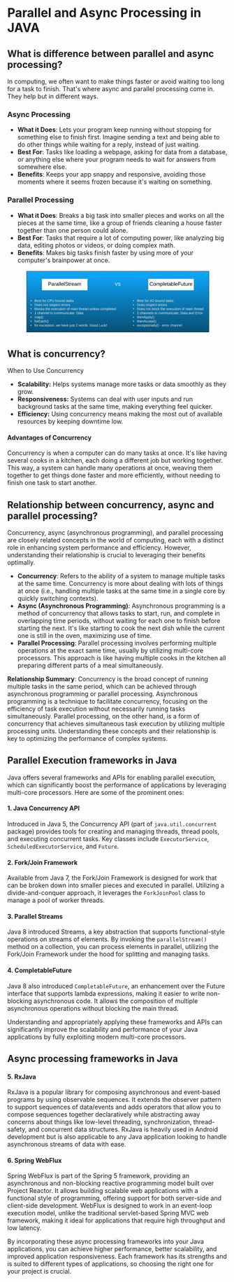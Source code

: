 # Parallel and Async Processing in JAVA

## What is difference between parallel and async processing?

In computing, we often want to make things faster or avoid waiting too long for a task to finish. That's where async and parallel processing come in. They help but in different ways.

### Async Processing

* **What it Does**: Lets your program keep running without stopping for something else to finish first. Imagine sending a text and being able to do other things while waiting for a reply, instead of just waiting.
* **Best For**: Tasks like loading a webpage, asking for data from a database, or anything else where your program needs to wait for answers from somewhere else.
* **Benefits**: Keeps your app snappy and responsive, avoiding those moments where it seems frozen because it's waiting on something.

### Parallel Processing

* **What it Does**: Breaks a big task into smaller pieces and works on all the pieces at the same time, like a group of friends cleaning a house faster together than one person could alone.
* **Best For**: Tasks that require a lot of computing power, like analyzing big data, editing photos or videos, or doing complex math.
* **Benefits**: Makes big tasks finish faster by using more of your computer's brainpower at once.

<figure><img src="../../.gitbook/assets/image.png" alt=""><figcaption></figcaption></figure>

## What is concurrency?

When to Use Concurrency

* **Scalability:** Helps systems manage more tasks or data smoothly as they grow.
* **Responsiveness:** Systems can deal with user inputs and run background tasks at the same time, making everything feel quicker.
* **Efficiency:** Using concurrency means making the most out of available resources by keeping downtime low.

#### Advantages of Concurrency

Concurrency is when a computer can do many tasks at once. It's like having several cooks in a kitchen, each doing a different job but working together. This way, a system can handle many operations at once, weaving them together to get things done faster and more efficiently, without needing to finish one task to start another.



## Relationship between concurrency, async and parallel processing?

Concurrency, async (asynchronous programming), and parallel processing are closely related concepts in the world of computing, each with a distinct role in enhancing system performance and efficiency. However, understanding their relationship is crucial to leveraging their benefits optimally.

* **Concurrency**: Refers to the ability of a system to manage multiple tasks at the same time. Concurrency is more about dealing with lots of things at once (i.e., handling multiple tasks at the same time in a single core by quickly switching contexts).
* **Async (Asynchronous Programming)**: Asynchronous programming is a method of concurrency that allows tasks to start, run, and complete in overlapping time periods, without waiting for each one to finish before starting the next. It's like starting to cook the next dish while the current one is still in the oven, maximizing use of time.
* **Parallel Processing**: Parallel processing involves performing multiple operations at the exact same time, usually by utilizing multi-core processors. This approach is like having multiple cooks in the kitchen all preparing different parts of a meal simultaneously.

**Relationship Summary**: Concurrency is the broad concept of running multiple tasks in the same period, which can be achieved through asynchronous programming or parallel processing. Asynchronous programming is a technique to facilitate concurrency, focusing on the efficiency of task execution without necessarily running tasks simultaneously. Parallel processing, on the other hand, is a form of concurrency that achieves simultaneous task execution by utilizing multiple processing units. Understanding these concepts and their relationship is key to optimizing the performance of complex systems.

## Parallel Execution frameworks in Java

Java offers several frameworks and APIs for enabling parallel execution, which can significantly boost the performance of applications by leveraging multi-core processors. Here are some of the prominent ones:

#### 1. **Java Concurrency API**

Introduced in Java 5, the Concurrency API (part of `java.util.concurrent` package) provides tools for creating and managing threads, thread pools, and executing concurrent tasks. Key classes include `ExecutorService`, `ScheduledExecutorService`, and `Future`.

#### 2. **Fork/Join Framework**

Available from Java 7, the Fork/Join Framework is designed for work that can be broken down into smaller pieces and executed in parallel. Utilizing a divide-and-conquer approach, it leverages the `ForkJoinPool` class to manage a pool of worker threads.

#### 3. **Parallel Streams**

Java 8 introduced Streams, a key abstraction that supports functional-style operations on streams of elements. By invoking the `parallelStream()` method on a collection, you can process elements in parallel, utilizing the Fork/Join Framework under the hood for splitting and managing tasks.

#### 4. **CompletableFuture**

Java 8 also introduced `CompletableFuture`, an enhancement over the Future interface that supports lambda expressions, making it easier to write non-blocking asynchronous code. It allows the composition of multiple asynchronous operations without blocking the main thread.

Understanding and appropriately applying these frameworks and APIs can significantly improve the scalability and performance of your Java applications by fully exploiting modern multi-core processors.

## Async processing frameworks in Java

#### 5. RxJava

RxJava is a popular library for composing asynchronous and event-based programs by using observable sequences. It extends the observer pattern to support sequences of data/events and adds operators that allow you to compose sequences together declaratively while abstracting away concerns about things like low-level threading, synchronization, thread-safety, and concurrent data structures. RxJava is heavily used in Android development but is also applicable to any Java application looking to handle asynchronous streams of data with ease.

#### 6. Spring WebFlux

Spring WebFlux is part of the Spring 5 framework, providing an asynchronous and non-blocking reactive programming model built over Project Reactor. It allows building scalable web applications with a functional style of programming, offering support for both server-side and client-side development. WebFlux is designed to work in an event-loop execution model, unlike the traditional servlet-based Spring MVC web framework, making it ideal for applications that require high throughput and low latency.

By incorporating these async processing frameworks into your Java applications, you can achieve higher performance, better scalability, and improved application responsiveness. Each framework has its strengths and is suited to different types of applications, so choosing the right one for your project is crucial.
